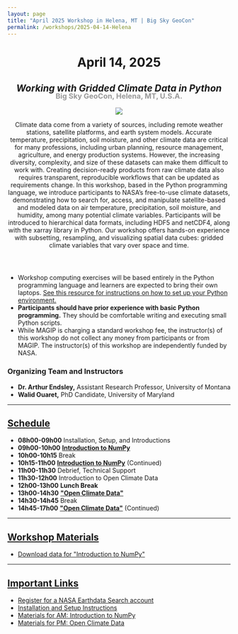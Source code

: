 ```yaml
---
layout: page
title: "April 2025 Workshop in Helena, MT | Big Sky GeoCon"
permalink: /workshops/2025-04-14-Helena
---
```


<header>
	<div class="container">
		<h1>April 14, 2025</h1>
	</div>
	<div class="container">
		<h2><i>Working with Gridded Climate Data in Python</i></h2>
	</div>
	<div class="container" style="margin-top:-2em">
		<h3 style="color: #999999">Big Sky GeoCon, Helena, MT, U.S.A.</h3>
	</div>
	<div class="container sponsors">
		<img class="logo" id="nasa" style="margin: 0px;max-height: 180px"
			src="{{ site.baseurl }}/images/TOPS_badge_NASA.png"/>
	</div>
	<div class="container">
		<p>
			Climate data come from a variety of sources, including remote weather stations, satellite platforms, and earth system models. Accurate temperature, precipitation, soil moisture, and other climate data are critical for many professions, including urban planning, resource management, agriculture, and energy production systems. However, the increasing diversity, complexity, and size of these datasets can make them difficult to work with. Creating decision-ready products from raw climate data also requires transparent, reproducible workflows that can be updated as requirements change. In this workshop, based in the Python programming language, we introduce participants to NASA’s free-to-use climate datasets, demonstrating how to search for, access, and manipulate satellite-based and modeled data on air temperature, precipitation, soil moisture, and humidity, among many potential climate variables. Participants will be introduced to hierarchical data formats, including HDF5 and netCDF4, along with the xarray library in Python. Our workshop offers hands-on experience with subsetting, resampling, and visualizing spatial data cubes: gridded climate variables that vary over space and time.
		</p>
	</div>
</header>

<div class="container">
	<ul class="disclaimers">
		<li>Workshop computing exercises will be based entirely in the Python programming language and learners are expected to bring their own laptops. <a href="https://github.com/OpenClimateScience/M1-Open-Climate-Data/blob/main/HOW_TO_INSTALL.md" target="_blank">See this resource for instructions on how to set up your Python environment.</a></li>
		<li><b>Participants should have prior experience with basic Python programming.</b> They should be comfortable writing and executing small Python scripts.</li>
		<li>While MAGIP is charging a standard workshop fee, the instructor(s) of this workshop do not collect any money from participants or from MAGIP. The instructor(s) of this workshop are independently funded by NASA.</li>
	</ul>
</div>

<div class="container">
	<h3>Organizing Team and Instructors</h3>
	<ul class="disclaimers expanded">
		<li><b>Dr. Arthur Endsley,</b> Assistant Research Professor, University of Montana</li>
		<li><b>Walid Ouaret,</b> PhD Candidate, University of Maryland</li>
	</ul>
</div>

<div class="container">
	<hr />
	<h2><a id="schedule" href="#schedule">Schedule</a></h2>
	<ul class="expanded">
		<li><b>08h00-09h00</b> Installation, Setup, and Introductions</li>
		<li><b>09h00-10h00</b> <a href="https://github.com/OpenClimateScience/Python-Foundations/blob/master/03_Introduction_to_NumPy.ipynb" target="_blank"><b>Introduction to NumPy</b></a></li>
		<li><b>10h00-10h15</b> Break</li>
		<li><b>10h15-11h00</b> <a href="https://github.com/OpenClimateScience/Python-Foundations/blob/master/03_Introduction_to_NumPy.ipynb" target="_blank"><b>Introduction to NumPy</b></a> (Continued)</li>
		<li><b>11h00-11h30</b> Debrief, Technical Support</li>
		<li><b>11h30-12h00</b> Introduction to Open Climate Data</li>
		<li><b>12h00-13h00</b> <b>Lunch Break</b></li>
		<li><b>13h00-14h30</b> <a href="https://github.com/OpenClimateScience/M1-Open-Climate-Data" target="_blank"><b>"Open Climate Data"</b></a></li>
		<li><b>14h30-14h45</b> Break</li>
		<li><b>14h45-17h00</b> <a href="https://github.com/OpenClimateScience/M1-Open-Climate-Data" target="_blank"><b>"Open Climate Data"</b></a> (Continued)</li>
	</ul>
</div>


<div class="container">
	<hr />
	<h2><a id="links" href="#links">Workshop Materials</a></h2>
	<ul class="expanded">
		<li><a href="http://files.ntsg.umt.edu/data/ScienceCore/03_Introduction_to_NumPy.zip" target="_blank">Download data for "Introduction to NumPy"</a></li>
	</ul>
</div>


<div class="container">
	<hr />
	<h2><a id="links" href="#links">Important Links</a></h2>
	<ul class="expanded">
	  <li><a href="https://urs.earthdata.nasa.gov" target="_blank">Register for a NASA Earthdata Search account</a></li>
		<li><a href="https://github.com/OpenClimateScience/M1-Open-Climate-Data/blob/main/HOW_TO_INSTALL.md" target="_blank">Installation and Setup Instructions</a></li>
		<li><a href="https://figshare.com/articles/dataset/03_Introduction_to_NumPy_zip/26095648" target="_blank">Materials for AM: Introduction to NumPy</a></li>
		<li><a href="https://github.com/OpenClimateScience/M1-Open-Climate-Data/" target="_blank">Materials for PM: Open Climate Data</a></li>
	</ul>
</div>

<!--
<div class="container">
	<p style="color:#999;font-size:0.9em">
	All images from NASA.gov websites.
	</p>
</div>
-->
